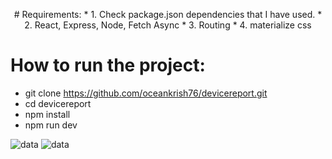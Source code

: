 <p align="center">
# Requirements:
* 1. Check package.json dependencies that I have used.
* 2. React, Express, Node, Fetch Async
* 3. Routing
* 4. materialize css

# How to run the project:

* git clone https://github.com/oceankrish76/devicereport.git
* cd devicereport
* npm install
* npm run dev
<img src="https://i.ibb.co/gTsNK8k/Screenshot-2020-11-23-at-13-36-33.png" alt="data">
<img src="https://i.ibb.co/16yZQgN/Screenshot-2020-11-23-at-11-43-44.png" alt="data">
</p>